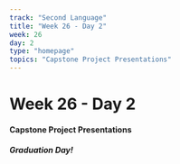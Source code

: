 ```yaml
---
track: "Second Language"
title: "Week 26 - Day 2"
week: 26
day: 2
type: "homepage"
topics: "Capstone Project Presentations"
---
```



# Week 26 - Day 2

#### Capstone Project Presentations

##### Graduation Day! 